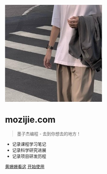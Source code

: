 <!-- _coverpage.md 封面 -->

![logo](res/pictures/profile_picture.jpg)

# mozijie.com <small></small>

> 墨子杰编程 - 去到你想去的地方！

- 记录课程学习笔记
- 记录科学研究进展
- 记录项目研发历程

[黄姗姗看这](/mozijie_notebook/base/520.md)
[开始使用](#欢迎使用)
